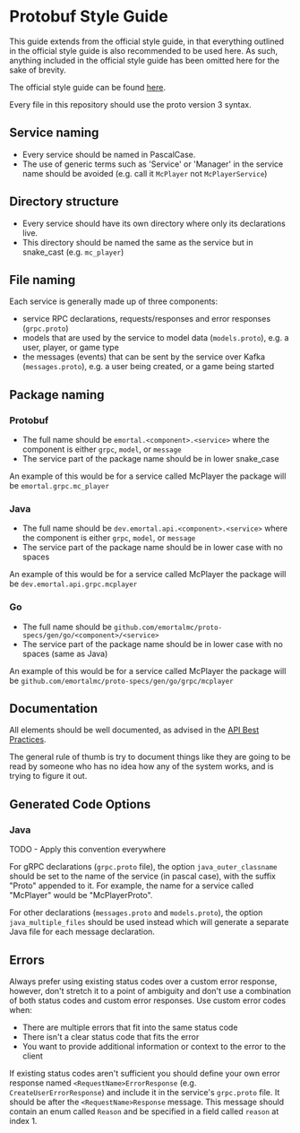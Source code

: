 # Protobuf Style Guide

This guide extends from the official style guide, in that everything outlined in the official style guide is also
recommended to be used here. As such, anything included in the official style guide has been omitted here for the
sake of brevity.

The official style guide can be found [here](https://protobuf.dev/programming-guides/style/).

Every file in this repository should use the proto version 3 syntax.

## Service naming

* Every service should be named in PascalCase.
* The use of generic terms such as 'Service' or 'Manager' in the service name should be avoided (e.g. call it `McPlayer` not `McPlayerService`)

## Directory structure

* Every service should have its own directory where only its declarations live.
* This directory should be named the same as the service but in snake_cast (e.g. `mc_player`)

## File naming

Each service is generally made up of three components:
* service RPC declarations, requests/responses and error responses (`grpc.proto`)
* models that are used by the service to model data (`models.proto`), e.g. a user, player, or game type
* the messages (events) that can be sent by the service over Kafka (`messages.proto`), e.g. a user being created, or a game being started

## Package naming

### Protobuf
* The full name should be `emortal.<component>.<service>` where the component is either `grpc`, `model`, or `message`
* The service part of the package name should be in lower snake_case

An example of this would be for a service called McPlayer the package will be `emortal.grpc.mc_player`

### Java
* The full name should be `dev.emortal.api.<component>.<service>` where the component is either `grpc`, `model`, or `message`
* The service part of the package name should be in lower case with no spaces

An example of this would be for a service called McPlayer the package will be `dev.emortal.api.grpc.mcplayer`

### Go
* The full name should be `github.com/emortalmc/proto-specs/gen/go/<component>/<service>`
* The service part of the package name should be in lower case with no spaces (same as Java)

An example of this would be for a service called McPlayer the package will be `github.com/emortalmc/proto-specs/gen/go/grpc/mcplayer`

## Documentation

All elements should be well documented, as advised in the [API Best Practices](https://protobuf.dev/programming-guides/api/).

The general rule of thumb is try to document things like they are going to be read by someone who has no idea how
any of the system works, and is trying to figure it out.

## Generated Code Options

### Java

TODO - Apply this convention everywhere

For gRPC declarations (`grpc.proto` file), the option `java_outer_classname` should be set to the name of the service (in pascal case),
with the suffix "Proto" appended to it. For example, the name for a service called "McPlayer" would be "McPlayerProto".

For other declarations (`messages.proto` and `models.proto`), the option `java_multiple_files` should be used instead
which will generate a separate Java file for each message declaration.

## Errors

Always prefer using existing status codes over a custom error response, however, don't stretch it to a point of
ambiguity and don't use a combination of both status codes and custom error responses. Use custom error codes when:
* There are multiple errors that fit into the same status code
* There isn't a clear status code that fits the error
* You want to provide additional information or context to the error to the client

If existing status codes aren't sufficient you should define your own error response named `<RequestName>ErrorResponse`
(e.g. `CreateUserErrorResponse`) and include it in the service's `grpc.proto` file.
It should be after the `<RequestName>Response` message. This message should contain an enum called `Reason` and be
specified in a field called `reason` at index 1.